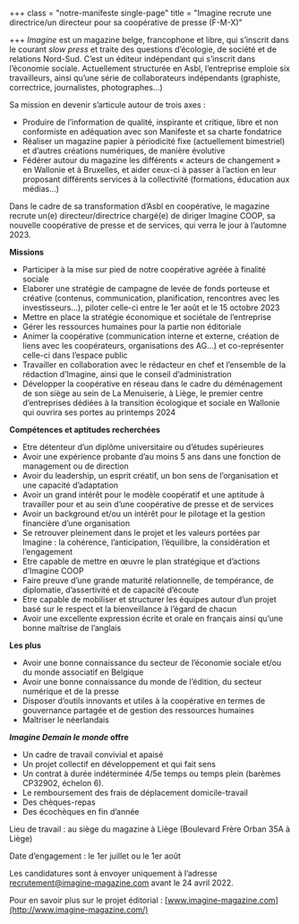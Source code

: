 +++
class = "notre-manifeste single-page"
title = "Imagine recrute une directrice/un directeur pour sa coopérative de presse (F-M-X)"

+++
_Imagine_ est un magazine belge, francophone et libre, qui s’inscrit dans le courant _slow press_ et traite des questions d’écologie, de société et de relations Nord-Sud. C’est un éditeur indépendant qui s’inscrit dans l’économie sociale. Actuellement structurée en Asbl, l’entreprise emploie six travailleurs, ainsi qu’une série de collaborateurs indépendants (graphiste, correctrice, journalistes, photographes…)

Sa mission en devenir s’articule autour de trois axes :

* Produire de l’information de qualité, inspirante et critique, libre et non conformiste en adéquation avec son Manifeste et sa charte fondatrice
* Réaliser un magazine papier à périodicité fixe (actuellement bimestriel) et d’autres créations numériques, de manière évolutive
* Fédérer autour du magazine les différents « acteurs de changement » en Wallonie et à Bruxelles, et aider ceux-ci à passer à l’action en leur proposant différents services à la collectivité (formations, éducation aux médias…)

Dans le cadre de sa transformation d’Asbl en coopérative, le magazine recrute un(e) directeur/directrice chargé(e) de diriger Imagine COOP, sa nouvelle coopérative de presse et de services, qui verra le jour à l’automne 2023.

**Missions**

* Participer à la mise sur pied de notre coopérative agréée à finalité sociale
* Elaborer une stratégie de campagne de levée de fonds porteuse et créative (contenus, communication, planification, rencontres avec les investisseurs…), piloter celle-ci entre le 1er août et le 15 octobre 2023
* Mettre en place la stratégie économique et sociétale de l’entreprise
* Gérer les ressources humaines pour la partie non éditoriale
* Animer la coopérative (communication interne et externe, création de liens avec les coopérateurs, organisations des AG…) et co-représenter celle-ci dans l’espace public
* Travailler en collaboration avec le rédacteur en chef et l’ensemble de la rédaction d’Imagine, ainsi que le conseil d’administration
* Développer la coopérative en réseau dans le cadre du déménagement de son siège au sein de La Menuiserie, à Liège, le premier centre d’entreprises dédiées à la transition écologique et sociale en Wallonie qui ouvrira ses portes au printemps 2024

**Compétences et aptitudes recherchées**

* Etre détenteur d’un diplôme universitaire ou d’études supérieures
* Avoir une expérience probante d’au moins 5 ans dans une fonction de management ou de direction
* Avoir du leadership, un esprit créatif, un bon sens de l’organisation et une capacité d’adaptation
* Avoir un grand intérêt pour le modèle coopératif et une aptitude à travailler pour et au sein d’une coopérative de presse et de services
* Avoir un background et/ou un intérêt pour le pilotage et la gestion financière d’une organisation
* Se retrouver pleinement dans le projet et les valeurs portées par Imagine : la cohérence, l’anticipation, l’équilibre, la considération et l’engagement
* Etre capable de mettre en œuvre le plan stratégique et d’actions d’Imagine COOP
* Faire preuve d’une grande maturité relationnelle, de tempérance, de diplomatie, d’assertivité et de capacité d’écoute
* Etre capable de mobiliser et structurer les équipes autour d’un projet basé sur le respect et la bienveillance à l’égard de chacun
* Avoir une excellente expression écrite et orale en français ainsi qu’une bonne maîtrise de l’anglais

**Les plus**

* Avoir une bonne connaissance du secteur de l’économie sociale et/ou du monde associatif en Belgique
* Avoir une bonne connaissance du monde de l’édition, du secteur numérique et de la presse
* Disposer d’outils innovants et utiles à la coopérative en termes de gouvernance partagée et de gestion des ressources humaines
* Maîtriser le néerlandais

**_Imagine Demain le monde_ offre**

* Un cadre de travail convivial et apaisé
* Un projet collectif en développement et qui fait sens
* Un contrat à durée indéterminée 4/5e temps ou temps plein (barèmes CP32902, échelon 6).
* Le remboursement des frais de déplacement domicile-travail
* Des chèques-repas
* Des écochèques en fin d’année

Lieu de travail : au siège du magazine à Liège (Boulevard Frère Orban 35A à Liège)

Date d’engagement : le 1er juillet ou le 1er août

Les candidatures sont à envoyer uniquement à l’adresse [recrutement@imagine-magazine.com](mailto:recrutement@imagine-magazine.com) avant le 24 avril 2022.

Pour en savoir plus sur le projet éditorial : [www.imagine-magazine.com](http://www.imagine-magazine.com/)